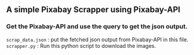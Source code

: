 ## A simple Pixabay Scrapper using Pixabay-API

### Get the Pixabay-API and use the query to get the json output.

`scrap_data.json` : put the fetched json output from Pixabay-API in this file.<br>
`scrapper.py` : Run this python script to download the images.

